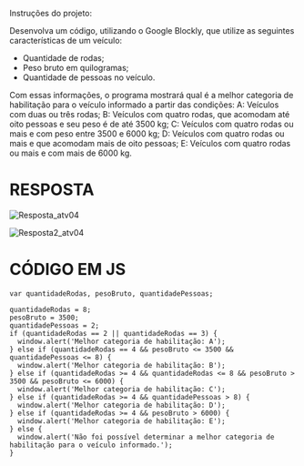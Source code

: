 Instruções do projeto:

Desenvolva um código, utilizando o Google Blockly, que utilize as seguintes características de um veículo:
- Quantidade de rodas;
- Peso bruto em quilogramas;
- Quantidade de pessoas no veículo.

Com essas informações, o programa mostrará qual é a melhor categoria de habilitação para o veículo informado a partir das condições:
A: Veículos com duas ou três rodas;
B: Veículos com quatro rodas, que acomodam até oito pessoas e seu peso é de até 3500 kg;
C: Veículos com quatro rodas ou mais e com peso entre 3500 e 6000 kg;
D: Veículos com quatro rodas ou mais e que acomodam mais de oito pessoas;
E: Veículos com quatro rodas ou mais e com mais de 6000 kg.

# RESPOSTA
![Resposta_atv04](https://github.com/jedsonjhones/Softex-Backend/assets/39849707/c176f520-8ccd-424a-8cbf-f6b645c460fb)

![Resposta2_atv04](https://github.com/jedsonjhones/Softex-Backend/assets/39849707/622e1b4e-bde1-4d57-b45d-f2351cfe0882)






# CÓDIGO EM JS

```JS
var quantidadeRodas, pesoBruto, quantidadePessoas;

quantidadeRodas = 8;
pesoBruto = 3500;
quantidadePessoas = 2;
if (quantidadeRodas == 2 || quantidadeRodas == 3) {
  window.alert('Melhor categoria de habilitação: A');
} else if (quantidadeRodas == 4 && pesoBruto <= 3500 && quantidadePessoas <= 8) {
  window.alert('Melhor categoria de habilitação: B');
} else if (quantidadeRodas >= 4 && quantidadeRodas <= 8 && pesoBruto > 3500 && pesoBruto <= 6000) {
  window.alert('Melhor categoria de habilitação: C');
} else if (quantidadeRodas >= 4 && quantidadePessoas > 8) {
  window.alert('Melhor categoria de habilitação: D');
} else if (quantidadeRodas >= 4 && pesoBruto > 6000) {
  window.alert('Melhor categoria de habilitação: E');
} else {
  window.alert('Não foi possível determinar a melhor categoria de habilitação para o veículo informado.');
}

```
